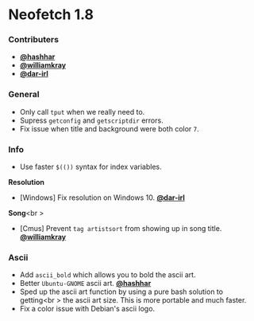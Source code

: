 # Neofetch 1.8

### Contributers

- **[@hashhar](https://github.com/hashhar)**
- **[@williamkray](https://github.com/williamkray)**
- **[@dar-irl](https://github.com/dar-irl)**

### General

- Only call `tput` when we really need to.
- Supress `getconfig` and `getscriptdir` errors.
- Fix issue when title and background were both color `7`.


### Info

- Use faster `$(())` syntax for index variables.

**Resolution**

- [Windows] Fix resolution on Windows 10. **[@dar-irl](https://github.com/dar-irl)**

**Song**<br \>

- [Cmus] Prevent `tag artistsort` from showing up in song title. **[@williamkray](https://github.com/williamkray)**


### Ascii

- Add `ascii_bold` which allows you to bold the ascii art.
- Better `Ubuntu-GNOME` ascii art. **[@hashhar](https://github.com/hashhar)**
- Sped up the ascii art function by using a pure bash solution to getting<br \>
the ascii art size. This is more portable and much faster.
- Fix a color issue with Debian's ascii logo.

